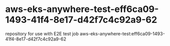 # aws-eks-anywhere-test-eff6ca09-1493-41f4-8e17-d42f7c4c92a9-62
repository for use with E2E test job aws-eks-anywhere-test:eff6ca09-1493-41f4-8e17-d42f7c4c92a9-62
